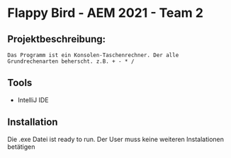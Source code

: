 # Flappy Bird - AEM 2021 - Team 2
## Projektbeschreibung:
    Das Programm ist ein Konsolen-Taschenrechner. Der alle Grundrechenarten beherscht. z.B. + - * / 
## Tools
- IntelliJ IDE 
## Installation
Die .exe Datei ist ready to run. Der User muss keine weiteren Instalationen betätigen
